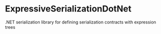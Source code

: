# ExpressiveSerializationDotNet
.NET serialization library for defining serialization contracts with expression trees
